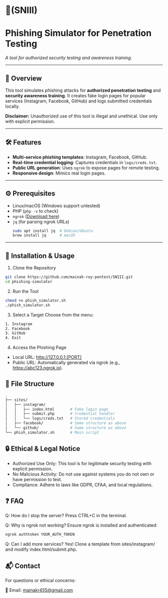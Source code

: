 # 🎣(SNIII) 
# Phishing Simulator for Penetration Testing

*A tool for authorized security testing and awareness training.*

---

## 📌 Overview
This tool simulates phishing attacks for **authorized penetration testing** and **security awareness training**. It creates fake login pages for popular services (Instagram, Facebook, GitHub) and logs submitted credentials locally. 

**Disclaimer:** Unauthorized use of this tool is illegal and unethical. Use only with explicit permission.

---

## 🛠 Features
- **Multi-service phishing templates**: Instagram, Facebook, GitHub.
- **Real-time credential logging**: Captures credentials in `logs/creds.txt`.
- **Public URL generation**: Uses `ngrok` to expose pages for remote testing.
- **Responsive design**: Mimics real login pages.

---

## ⚙️ Prerequisites
- Linux/macOS (Windows support untested)
- PHP (`php -v` to check)
- `ngrok` ([Download here](https://ngrok.com/download))
- `jq` (for parsing ngrok URLs)
  ```bash
  sudo apt install jq  # Debian/Ubuntu
  brew install jq      # macOS

---

## 🚀 Installation & Usage
1. Clone the Repository
```bash
git clone https://github.com/mainak-roy-pentest/SNIII.git
cd phishing-simulator
```

2. Run the Tool
 ```bash
chmod +x phish_simulator.sh
./phish_simulator.sh
```
3. Select a Target
Choose from the menu:
```bash
1. Instagram
2. Facebook
3. GitHub
4. Exit
```
4. Access the Phishing Page
- Local URL: http://127.0.0.1:[PORT]
- Public URL: Automatically generated via ngrok (e.g., https://abc123.ngrok.io).

## 📂 File Structure
```bash
.
├── sites/
│   ├── instagram/
│   │   ├── index.html       # Fake login page
│   │   ├── submit.php       # Credential handler
│   │   └── logs/creds.txt   # Stored credentials
│   ├── facebook/            # Same structure as above
│   └── github/              # Same structure as above
└── phish_simulator.sh       # Main script
```
## 🔒 Ethical & Legal Notice
- Authorized Use Only: This tool is for legitimate security testing with explicit permission.
- No Malicious Activity: Do not use against systems you do not own or have permission to test.
- Compliance: Adhere to laws like GDPR, CFAA, and local regulations.


## ❓ FAQ
Q: How do I stop the server?
Press CTRL+C in the terminal.

Q: Why is ngrok not working?
Ensure ngrok is installed and authenticated:
```bash
ngrok authtoken YOUR_AUTH_TOKEN
```
Q: Can I add more services?
Yes! Clone a template from sites/instagram/ and modify index.html/submit.php.
## 📬 Contact
For questions or ethical concerns:

📧 Email: mainakr455@gmail.com
